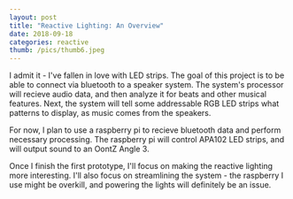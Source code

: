 ```yaml
---
layout: post
title: "Reactive Lighting: An Overview"
date: 2018-09-18
categories: reactive
thumb: /pics/thumb6.jpeg
---
```


I admit it - I've fallen in love with LED strips. The goal of this project is to be able to connect via bluetooth to a speaker system. The system's processor will recieve audio data, and then analyze it for beats and other musical features. Next, the system will tell some addressable RGB LED strips what patterns to display, as music comes from the speakers.

For now, I plan to use a raspberry pi to recieve bluetooth data and perform necessary processing. The raspberry pi will control APA102 LED strips, and will output sound to an OontZ Angle 3.

Once I finish the first prototype, I'll focus on making the reactive lighting more interesting. I'll also focus on streamlining the system - the raspberry I use might be overkill, and powering the lights will definitely be an issue. 


